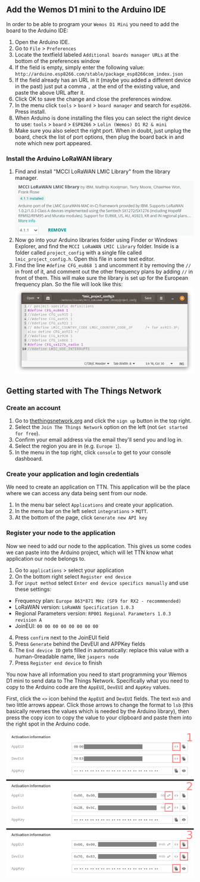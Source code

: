 ## Add the Wemos D1 mini to the Arduino IDE
In order to be able to program your `Wemos D1 Mini` you need to add the board to the Arduino IDE:

1. Open the Arduino IDE.
2. Go to `File` > `Preferences`
3. Locate the textfield labeled `Additional boards manager URLs` at the bottom of the preferences window
4. If the field is empty, simply enter the following value: `http://arduino.esp8266.com/stable/package_esp8266com_index.json`
5. If the field already has an URL in it (maybe you added a different device in the past) just put a comma `,` at the end of the existing value, and paste the above URL after it.
6. Click OK to save the change and close the preferences window.
7. In the menu click `tools` > `board` > `board manager` and search for `esp8266`. Press install.
8. When Arduino is done installing the files you can select the right device to use: `tools` > `board` > `ESP8266` > `Lolin (Wemos) D1 R2 & mini`
9. Make sure you also select the right port. When in doubt, just unplug the board, check the list of port options, then plug the board back in and note which new port appeared.

### Install the Arduino LoRaWAN library
1. Find and install "MCCI LoRaWAN LMIC Library" from the library manager.
![MCCI LoRaWAN LMIC Library](images/library.png)
2. Now go into your Arduino libraries folder using Finder or Windows Explorer, and find the `MCCI LoRaWAN LMIC Library` folder. Inside is a folder called `project_config` with a single file called `lmic_project_config.h`. Open this file in some text editor.
4. Find the line `#define CFG_eu868 1` and uncomment it by removing the `//` in front of it, and comment out the other frequency plans by adding `//` in front of them. This will make sure the library is set up for the European frequency plan. So the file will look like this:
![File contents](images/library_config.png)


## Getting started with The Things Network
### Create an account
1. Go to [thethingsnetwork.org](https://www.thethingsnetwork.org/) and click the `sign up` button in the top right.
2. Select the `Join The Things Network` option on the left (not `Get started for free`).
3. Confirm your email address via the email they'll send you and log in.
4. Select the region you are in (e.g. `Europe 1`).
5. In the menu in the top right, click `console` to get to your console dashboard.

### Create your application and login credentials
We need to create an application on TTN. This application will be the place where we can access any data being sent from our node.

1. In the menu bar select `Applications` and create your application.
2. In the menu bar on the left select `integrations` > `MQTT`.
3. At the bottom of the page, click `Generate new API key`

### Register your node to the application
Now we need to add our node to the application. This gives us some codes we can paste into the Arduino project, which will let TTN know what application our node belongs to.

1. Go to `applications` > select your application
2. On the bottom right select `Register end device`
3. For `input method` select `Enter end device specifics manually` and use these settings:

* Frequency plan: `Europe 863*871 MHz (SF9 for RX2 - recommmended)`
* LoRaWAN version: `LoRaWAN Specification 1.0.3`
* Regional Parameters version: `RP001 Regional Parameters 1.0.3 revision A`
* JoinEUI: `00 00 00 00 00 00 00 00`
4. Press `confirm` next to the JoinEUI field
5. Press `Generate` behind the DevEUI and APPKey fields
6. The `End device ID` gets filled in automatically: replace this value with a human-0readable name, like `jaspers node`
7. Press `Register end device` to finish

You now have all information you need to start programming your Wemos D1 mini to send data to The Things Network. Specifically what you need to copy to the Arduino code are the `AppEUI`, `DevEUI` and `AppKey` values.

First, click the `<>` icon behind the `AppEUI` and `DevEUI` fields. The text `msb` and two little arrows appear. Click those arrows to change the format to `lsb` (this basically reverses the values which is needed by the Arduino library), then press the copy icon to copy the value to your clipboard and paste them into the right spot in the Arduino code.

![Instructions on copying the keys](images/keys.png)
